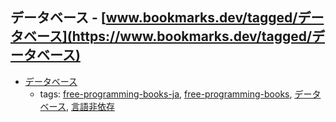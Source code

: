 データベース - [www.bookmarks.dev/tagged/データベース](https://www.bookmarks.dev/tagged/データベース)
---
* [データベース](http://www.ipa.go.jp/files/000018652.pdf)
    * tags: [free-programming-books-ja](../tags/free-programming-books-ja.md), [free-programming-books](../tags/free-programming-books.md), [データベース](../tags/データベース.md), [言語非依存](../tags/言語非依存.md)
